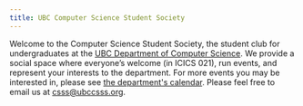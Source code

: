```yaml
---
title: UBC Computer Science Student Society
---
```


Welcome to the Computer Science Student Society, the student club for undergraduates at the
[UBC Department of Computer Science](https://www.cs.ubc.ca/). We provide a social space
where everyone’s welcome (in ICICS 021), run events, and represent your interests to the department.
For more events you may be interested in, please see
[the department's calendar](https://www.cs.ubc.ca/news-events/calendar). Please feel free
to email us at [csss@ubccsss.org](mailto:csss@ubccsss.org).
